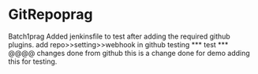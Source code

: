 # GitRepoprag
Batch1prag
Added jenkinsfile
to test after adding the required github plugins.
add repo>>setting>>webhook in github
testing
*** test *** @@@@
changes done from github
this is a change done for demo
adding this for testing.
